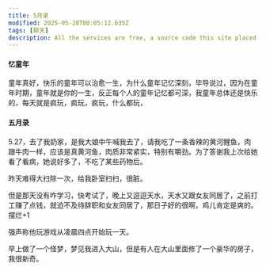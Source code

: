 ```yaml
---
title: 5月录
modified: 2025-05-28T00:05:12.635Z
tags: [聊天]
description: All the services are free, a source code this site placed on github repository and intergration with netlify service, another service that you can use is github page for hosting your own static site.
---
```


#### 忆童年
童年真好，快乐的童年可以治愈一生，为什么童年记忆深刻，毕导说过，因为在童年时期，童年就是你的一生，反正每个人的童年记忆都可深，我童年总体还是快乐的，每天就是疯玩，疯玩，疯玩，什么都玩，

#### 五月录

5.27，去了我奶家，是我大娘中午喊我去了，请我吃了一条香辣的黄河鲤鱼，肉跟牛肉一样，应该是真黄河鱼，肉质非常紧实，特别有嚼劲。为了答谢我上次给她看了看病，她说好多了，不吃了某些药物后。

昨天难得大扫除一次，给我卧室扫扫，很脏。

但是那天没有咋学习，快考试了，晚上又逗逗天水，天水又跟女友同居了，之前打工赚了点钱，就迫不及待辞职和女友同居了，那日子好的很啊，鸡儿肯定是爽的。摆烂+1

强声称他玩游戏从凌晨四点开始玩一天。

早上做了一个怪梦，梦见我进入大山，但是有人在大山里面修了一个豪华的房子，我很新奇。
